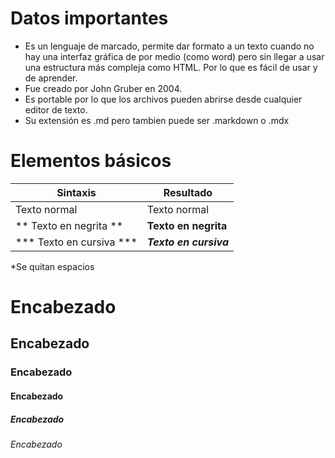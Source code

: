 # Datos importantes 

* Es un lenguaje de marcado, permite dar formato a un texto cuando no hay una interfaz gráfica de por medio (como word) pero sin llegar a usar una estructura más compleja como HTML. Por lo
que es fácil de usar y de aprender.
* Fue creado por John Gruber en 2004. 
* Es portable por lo que los archivos pueden abrirse desde cualquier editor de texto.
* Su extensión es .md pero tambien puede ser .markdown o .mdx

# Elementos básicos

| Sintaxis | Resultado |
| ---- | ---- |
| Texto normal | Texto normal|
| ** Texto en negrita ** | **Texto en negrita** |
| *** Texto en cursiva *** | ***Texto en cursiva*** |
*Se quitan espacios


# Encabezado 
## Encabezado 
### Encabezado 
#### Encabezado 
##### Encabezado 
###### Encabezado 



